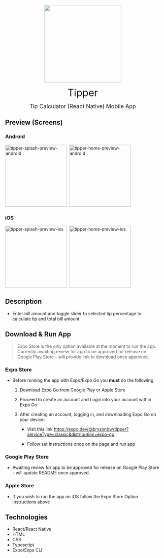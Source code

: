 <div align="center">
  
 <img height="250x"  src="https://res.cloudinary.com/ddlhtsgmp/image/upload/w_1000,c_fill,ar_1:1,g_auto,r_max/v1660979042/Tipper-1_skwafl.png" />


<br />
<p><font size="6">Tipper</font></p>
<p><font size="4.6">Tip Calculator (React Native) Mobile App</font></p>
</div>


## Preview (Screens)

### Android

<div>
  <img src="https://res.cloudinary.com/ddlhtsgmp/image/upload/v1661001889/android-splash_wbpzhz.png" height="200" alt="tipper-splash-preview-android"  />&nbsp;
  <img src="https://res.cloudinary.com/ddlhtsgmp/image/upload/v1661001889/android-home_szdyga.png" height="200" alt="tipper-home-preview-android"/>
</div>

### iOS

<div>
  <img src="https://res.cloudinary.com/ddlhtsgmp/image/upload/v1661001889/ios-splash_rtihax.png" height="200" alt="tipper-splash-preview-ios"  />&nbsp;
  <img src="https://res.cloudinary.com/ddlhtsgmp/image/upload/v1661001889/ios-home_mdq4rx.png" height="200" alt="tipper-home-preview-ios"/>
</div>

## Description
- Enter bill amount and toggle slider to selected tip percentage to calculate tip and total bill amount 

## Download & Run App
> Expo Store is the only option available at the moment to run the app. Currently awaiting review for app to be approved for release on Google Play Store - will provide link to download once approved.

### Expo Store
- Before running the app with Expo/Expo Go you **must** do the following:
  1. Download [Expo Go](https://expo.dev/client) from Google Play or Apple Store

  2. Proceed to create an account and Login into your account within Expo Go

  3. After creating an account, logging in, and downloading Expo Go on your device:

     - Visit this link https://expo.dev/@brysonbw/tipper?serviceType=classic&distribution=expo-go

     - Follow set instructions once on the page and run app

### Google Play Store
-  Awaiting review for app to be approved for release on Google Play Store - will update README once approved.

### Apple Store
- If you wish to run the app on iOS follow the Expo Store Option instructions above


## Technologies
- React/React Native
- HTML
- CSS
- Typescript
- Expo/Expo CLI
